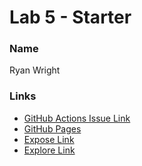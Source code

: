 # Lab 5 - Starter

### Name
Ryan Wright

### Links
- [GitHub Actions Issue Link](https://github.com/RyProgrammer/github-actions-for-ci/issues/7#issue-1034288821)
- [GitHub Pages](https://ryprogrammer.github.io/Lab5_Starter/)
- [Expose Link](https://ryprogrammer.github.io/Lab5_Starter/expose)
- [Explore Link](https://ryprogrammer.github.io/Lab5_Starter/explore)
